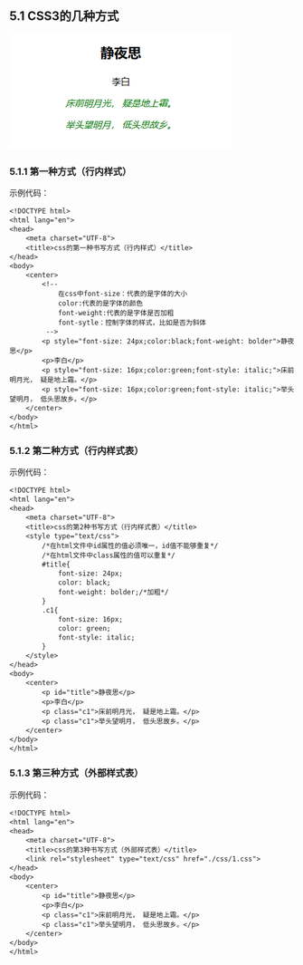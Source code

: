 ## 5.1 CSS3的几种方式

![](images/cssdediyizhongfangshi.png) 

### 5.1.1 第一种方式（行内样式）

示例代码：

	<!DOCTYPE html>
	<html lang="en">
	<head>
		<meta charset="UTF-8">
		<title>css的第一种书写方式（行内样式）</title>
	</head>
	<body>
		<center>
			<!-- 
				在css中font-size：代表的是字体的大小
				color:代表的是字体的颜色
				font-weight:代表的是字体是否加粗
				font-sytle：控制字体的样式，比如是否为斜体
			 -->
			<p style="font-size: 24px;color:black;font-weight: bolder">静夜思</p>
			<p>李白</p>
			<p style="font-size: 16px;color:green;font-style: italic;">床前明月光， 疑是地上霜。</p>
			<p style="font-size: 16px;color:green;font-style: italic;">举头望明月， 低头思故乡。</p>
		</center>
	</body>
	</html>

### 5.1.2 第二种方式（行内样式表）

示例代码：

	<!DOCTYPE html>
	<html lang="en">
	<head>
		<meta charset="UTF-8">
		<title>css的第2种书写方式（行内样式表）</title>
		<style type="text/css">
			/*在html文件中id属性的值必须唯一，id值不能够重复*/
			/*在html文件中class属性的值可以重复*/
			#title{
				font-size: 24px;
				color: black;
				font-weight: bolder;/*加粗*/
			}
			.c1{
				font-size: 16px;
				color: green;
				font-style: italic;
			}
		</style>
	</head>
	<body>
		<center>
			<p id="title">静夜思</p>
			<p>李白</p>
			<p class="c1">床前明月光， 疑是地上霜。</p>
			<p class="c1">举头望明月， 低头思故乡。</p>
		</center>
	</body>
	</html>

### 5.1.3 第三种方式（外部样式表）

示例代码：

	<!DOCTYPE html>
	<html lang="en">
	<head>
		<meta charset="UTF-8">
		<title>css的第3种书写方式（外部样式表）</title>
		<link rel="stylesheet" type="text/css" href="./css/1.css">
	</head>
	<body>
		<center>
			<p id="title">静夜思</p>
			<p>李白</p>
			<p class="c1">床前明月光， 疑是地上霜。</p>
			<p class="c1">举头望明月， 低头思故乡。</p>
		</center>
	</body>
	</html>

